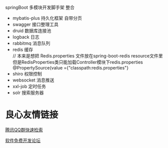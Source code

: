 springBoot 多模块开发脚手架
整合
   - mybatis-plus 持久化框架 自带分页
   -  swagger 接口整理工具
   -  druid 数据库连接池
   -  logback 日志
   -  rabbitmq 消息队列
   -  redis 缓存  
    // 本来是想把 Redis.properties 文件放在spring-boot-redis resource文件里
    但是RedisProperties类只能加载Controller模块下redis.properties
    @PropertySource(value ={"classpath:redis.properties"}
  -  shiro 权限控制
  -  websocket 消息推送
  -  xxl-job 定时任务
  -  solr  搜索服务器

 # 良心友情链接

[腾讯QQ群快速检索](http://u.720life.cn/s/8cf73f7c)

[软件免费开发论坛](http://u.720life.cn/s/bbb01dc0)